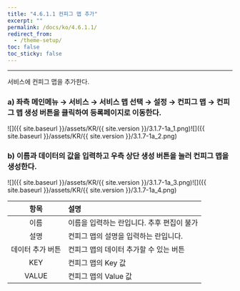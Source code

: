 ```yaml
---
title: "4.6.1.1 컨피그 맵 추가"
excerpt: ""
permalink: /docs/ko/4.6.1.1/
redirect_from:
  - /theme-setup/
toc: false
toc_sticky: false
---
```


---
서비스에 컨피그 맵을 추가한다.

### a\) 좌측 메인메뉴 → 서비스 → 서비스 맵 선택 → 설정 → 컨피그 맵 → 컨피그 맵 생성 버튼을 클릭하여 등록페이지로 이동한다.
![]({{ site.baseurl }}/assets/KR/{{ site.version }}/3.1.7-1a_1.png)![]({{ site.baseurl }}/assets/KR/{{ site.version }}/3.1.7-1a_2.png)

### b\) 이름과 데이터의 값을 입력하고 우측 상단 생성 버튼을 눌러 컨피그 맵을 생성한다.
![]({{ site.baseurl }}/assets/KR/{{ site.version }}/3.1.7-1a_3.png)![]({{ site.baseurl }}/assets/KR/{{ site.version }}/3.1.7-1a_4.png)

|  **항목**   | **설명**                   |
| :-------: | :----------------------- |
|    이름     | 이름을 입력하는 란입니다. 추후 편집이 불가 |
|    설명     | 컨피그 맵의 설명을 입력하는 란입니다.    |
| 데이터 추가 버튼 | 컨피그 맵의 데이터 추가할 수 있는 버튼   |
|    KEY    | 컨피그 맵의 Key 값             |
|   VALUE   | 컨피그 맵의 Value 값           |
